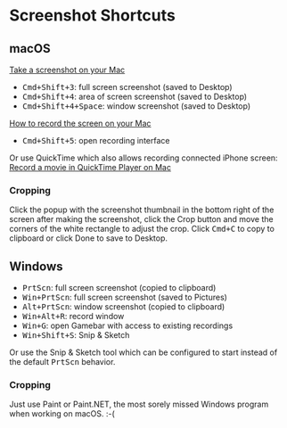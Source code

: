 # Screenshot Shortcuts

## macOS

[Take a screenshot on your Mac](https://support.apple.com/en-us/HT201361)

- <kbd>Cmd+Shift+3</kbd>: full screen screenshot (saved to Desktop)
- <kbd>Cmd+Shift+4</kbd>: area of screen screenshot (saved to Desktop)
- <kbd>Cmd+Shift+4+Space</kbd>: window screenshot (saved to Desktop)

[How to record the screen on your Mac](https://support.apple.com/en-us/HT208721)

- <kbd>Cmd+Shift+5</kbd>: open recording interface

Or use QuickTime which also allows recording connected iPhone screen:
[Record a movie in QuickTime Player on Mac](https://support.apple.com/guide/quicktime-player/record-a-movie-qtp356b55534/10.5/mac/11.0)

### Cropping

Click the popup with the screenshot thumbnail in the bottom right of the screen
after making the screenshot, click the Crop button and move the corners of the
white rectangle to adjust the crop. Click <kbd>Cmd+C</kbd> to copy to clipboard
or click Done to save to Desktop.

## Windows

- <kbd>PrtScn</kbd>: full screen screenshot (copied to clipboard)
- <kbd>Win+PrtScn</kbd>: full screen screenshot (saved to Pictures)
- <kbd>Alt+PrtScn</kbd>: window screenshot (copied to clipboard)
- <kbd>Win+Alt+R</kbd>: record window
- <kbd>Win+G</kbd>: open Gamebar with access to existing recordings
- <kbd>Win+Shift+S</kbd>: Snip & Sketch

Or use the Snip & Sketch tool which can be configured to start instead of the
default <kbd>PrtScn</kbd> behavior.

### Cropping

Just use Paint or Paint.NET, the most sorely missed Windows program when working
on macOS. :-(

